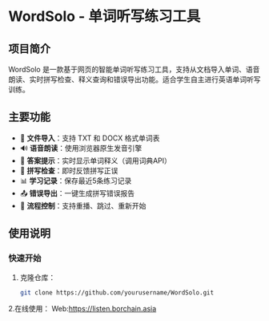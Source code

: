# WordSolo - 单词听写练习工具

## 项目简介
WordSolo 是一款基于网页的智能单词听写练习工具，支持从文档导入单词、语音朗读、实时拼写检查、释义查询和错误导出功能。适合学生自主进行英语单词听写训练。

## 主要功能
- 📁 ​**文件导入**：支持 TXT 和 DOCX 格式单词表
- 🔊 ​**语音朗读**：使用浏览器原生发音引擎
- 👀 ​**答案提示**：实时显示单词释义（调用词典API）
- 📝 ​**拼写检查**：即时反馈拼写正误
- 📊 ​**学习记录**：保存最近5条练习记录
- 📤 ​**错误导出**：一键生成拼写错误报告
- 🔄 ​**流程控制**：支持重播、跳过、重新开始

## 使用说明

### 快速开始
1. 克隆仓库：
   ```bash
   git clone https://github.com/yourusername/WordSolo.git
2.在线使用：
Web:https://listen.borchain.asia
